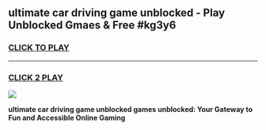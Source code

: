 
## ultimate car driving game unblocked - Play Unblocked Gmaes & Free #kg3y6
<h3>
<a href="https://premium.freeplayer.one?title=ultimate_car_driving_game_unblocked&ref=01M">CLICK TO PLAY</a></h3>
<hr>

<h3>
<a href="https://premium.freeplayer.one?title=ultimate_car_driving_game_unblocked&ref=01M">CLICK 2 PLAY</a>
  
</h3>

<a href="https://premium.freeplayer.one?title=ultimate_car_driving_game_unblocked&ref=01M"><img src="https://clearcache.store/games.png"></a>


**ultimate car driving game unblocked games unblocked: Your Gateway to Fun and Accessible Online Gaming**
